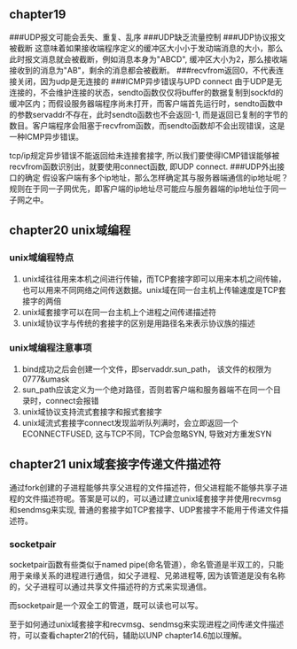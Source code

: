 ## chapter19

###UDP报文可能会丢失、重复、乱序
###UDP缺乏流量控制
###UDP协议报文被截断
这意味着如果接收端程序定义的缓冲区大小小于发动端消息的大小，那么此时报文消息就会被截断，例如消息本身为"ABCD", 缓冲区大小为2，那么接收端接收到的消息为"AB"，剩余的消息都会被截断。
###recvfrom返回0，不代表连接关闭，因为udp是无连接的
###ICMP异步错误与UPD connect
由于UDP是无连接的，不会维护连接的状态，sendto函数仅仅将buffer的数据复制到sockfd的缓冲区内；而假设服务器端程序尚未打开，而客户端首先运行时，sendto函数中的参数servaddr不存在，此时sendto函数也不会返回-1, 而是返回已复制的字节的数目。客户端程序会阻塞于recvfrom函数，而sendto函数却不会出现错误，这是一种ICMP异步错误。

tcp/ip规定异步错误不能返回给未连接套接字, 所以我们要使得ICMP错误能够被recvfrom函数识别出，就要使用connect函数, 即UDP connect.
###UDP外出接口的确定
假设客户端有多个ip地址，那么怎样确定其与服务器端通信的ip地址呢？规则在于同一子网优先，即客户端的ip地址尽可能应与服务器端的ip地址位于同一子网之中。

## chapter20 unix域编程
### unix域编程特点
1. unix域往往用来本机之间进行传输，而TCP套接字即可以用来本机之间传输，也可以用来不同网络之间传送数据。unix域在同一台主机上传输速度是TCP套接字的两倍
2. unix域套接字可以在同一台主机上个进程之间传递描述符
3. unix域协议字与传统的套接字的区别是用路径名来表示协议族的描述
###  unix域编程注意事项
1. bind成功之后会创建一个文件，即servaddr.sun\_path， 该文件的权限为0777&umask
2. sun\_path应该定义为一个绝对路径，否则若客户端和服务器端不在同一个目录时，connect会报错
3. unix域协议支持流式套接字和报式套接字
4. unix域流式套接字connect发现监听队列满时，会立即返回一个ECONNECTFUSED, 这与TCP不同，TCP会忽略SYN, 导致对方重发SYN

## chapter21 unix域套接字传递文件描述符
通过fork创建的子进程能够共享父进程的文件描述符，但父进程能不能够共享子进程的文件描述符呢。答案是可以的，可以通过建立unix域套接字并使用recvmsg和sendmsg来实现, 普通的套接字如TCP套接字、UDP套接字不能用于传递文件描述符。

### socketpair
socketpair函数有些类似于named pipe(命名管道），命名管道是半双工的，只能用于亲缘关系的进程进行通信，如父子进程、兄弟进程等, 因为该管道是没有名称的，父子进程可以通过共享文件描述符的方式来实现通信。

而socketpair是一个双全工的管道，既可以读也可以写。

至于如何通过unix域套接字和recvmsg、sendmsg来实现进程之间传递文件描述符，可以查看chapter21的代码，辅助以UNP chapter14.6加以理解。
